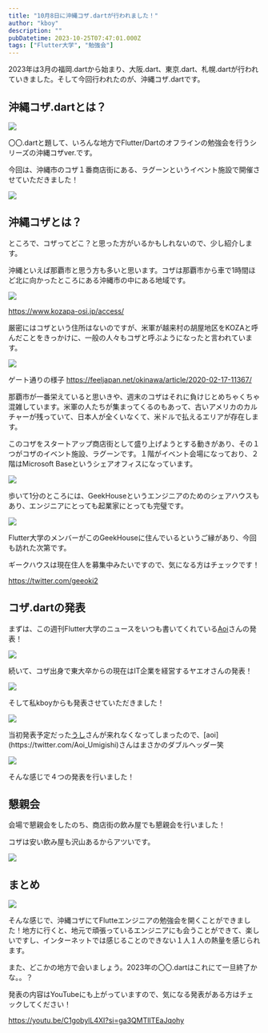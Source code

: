 ```yaml
---
title: "10月8日に沖縄コザ.dartが行われました！"
author: "kboy"
description: ""
pubDatetime: 2023-10-25T07:47:01.000Z
tags: ["Flutter大学", "勉強会"]
---
```


2023年は3月の福岡.dartから始まり、大阪.dart、東京.dart、札幌.dartが行われていきました。そして今回行われたのが、沖縄コザ.dartです。

## 沖縄コザ.dartとは？

![](https://blog.flutteruniv.com/wp-content/uploads/2023/10/コザ.dart_.png)

〇〇.dartと題して、いろんな地方でFlutter/Dartのオフラインの勉強会を行うシリーズの沖縄コザver.です。

今回は、沖縄市のコザ１番商店街にある、ラグーンというイベント施設で開催させていただきました！

![](https://blog.flutteruniv.com/wp-content/uploads/2023/10/lagoon-1024x768.jpeg)

## 沖縄コザとは？

ところで、コザってどこ？と思った方がいるかもしれないので、少し紹介します。

沖縄といえば那覇市と思う方も多いと思います。コザは那覇市から車で1時間ほど北に向かったところにある沖縄市の中にある地域です。

![](https://www.kozapa-osi.jp/access/images/img_map.png)

https://www.kozapa-osi.jp/access/

厳密にはコザという住所はないのですが、米軍が越来村の胡屋地区をKOZAと呼んだことをきっかけに、一般の人々もコザと呼ぶようになったと言われています。

![](https://feeljapan.net/okinawa/wp-content/uploads/sites/2/20_01-1920x1280.jpg)

ゲート通りの様子 https://feeljapan.net/okinawa/article/2020-02-17-11367/

那覇市が一番栄えていると思いきや、週末のコザはそれに負けじとめちゃくちゃ混雑しています。米軍の人たちが集まってくるのもあって、古いアメリカのカルチャーが残っていて、日本人が全くいなくて、米ドルで払えるエリアが存在します。

このコザをスタートアップ商店街として盛り上げようとする動きがあり、その１つがコザのイベント施設、ラグーンです。１階がイベント会場になっており、２階はMicrosoft Baseというシェアオフィスになっています。

![](https://cdnspacemarket.com/uploads/attachments/1007389/image.jpg)

歩いて1分のところには、GeekHouseというエンジニアのためのシェアハウスもあり、エンジニアにとっても起業家にとっても完璧です。

![](https://cdnspacemarket.com/uploads/attachments/1015450/image.jpg?width=375&height=210&fit=crop&quality=75&format=jpg&dpr=2&auto=webp)

Flutter大学のメンバーがこのGeekHouseに住んでいるというご縁があり、今回も訪れた次第です。

ギークハウスは現在住人を募集中みたいですので、気になる方はチェックです！

https://twitter.com/geeoki2

## コザ.dartの発表

まずは、この週刊Flutter大学のニュースをいつも書いてくれている[Aoi](https://twitter.com/Aoi_Umigishi)さんの発表！

![](https://blog.flutteruniv.com/wp-content/uploads/2023/10/koza2-1024x768.jpg)

続いて、コザ出身で東大卒からの現在はIT企業を経営するヤエオさんの発表！

![](https://blog.flutteruniv.com/wp-content/uploads/2023/10/koza3-1024x768.jpg)

そして私kboyからも発表させていただきました！

![](https://blog.flutteruniv.com/wp-content/uploads/2023/10/koza6-1024x768.jpeg)

当初発表予定だった[うし](https://twitter.com/engineer_ushi_)さんが来れなくなってしまったので、[aoi](https://twitter.com/Aoi_Umigishi)さんはまさかのダブルヘッダー笑

![](https://blog.flutteruniv.com/wp-content/uploads/2023/10/koza4-1024x768.jpg)

そんな感じで４つの発表を行いました！

## 懇親会

会場で懇親会をしたのち、商店街の飲み屋でも懇親会を行いました！

コザは安い飲み屋も沢山あるからアツいです。

![](https://blog.flutteruniv.com/wp-content/uploads/2023/10/koza7-1024x768.jpeg)

## まとめ

![](https://blog.flutteruniv.com/wp-content/uploads/2023/10/koza-1024x768.jpg)

そんな感じで、沖縄コザにてFlutteエンジニアの勉強会を開くことができました！地方に行くと、地元で頑張っているエンジニアにも会うことができて、楽しいですし、インターネットでは感じることのできない１人１人の熱量を感じられます。

また、どこかの地方で会いましょう。2023年の〇〇.dartはこれにて一旦終了かな。。？

発表の内容はYouTubeにも上がっていますので、気になる発表がある方はチェックしてください！

https://youtu.be/C1gobylL4XI?si=ga3QMTlITEaJqohy